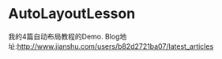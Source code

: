 AutoLayoutLesson
================
我的4篇自动布局教程的Demo.
Blog地址:http://www.jianshu.com/users/b82d2721ba07/latest_articles
